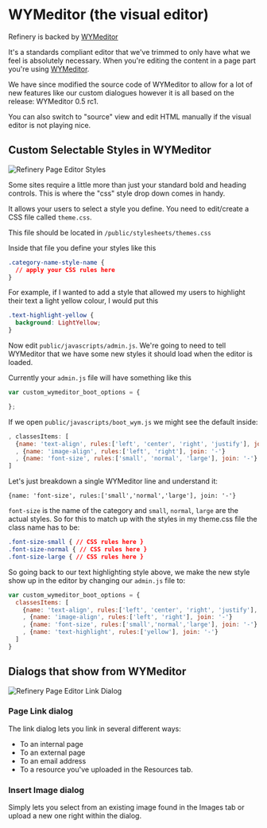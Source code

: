 # WYMeditor (the visual editor)

Refinery is backed by [WYMeditor](http://www.wymeditor.org/)

It's a standards compliant editor that we've trimmed to only have what we feel
is absolutely necessary. When you're editing the content in a page part you're
using [WYMeditor](http://www.wymeditor.org/).

We have since modified the source code of WYMeditor to allow for a lot of new
features like our custom dialogues however it is all based on the release: WYMeditor 0.5 rc1.

You can also switch to "source" view and edit HTML manually if the visual editor is not playing nice.

## Custom Selectable Styles in WYMeditor

![Refinery Page Editor Styles](http://refinerycms.com/system/images/0000/0596/editing-page-style.png)

Some sites require a little more than just your standard bold and heading controls.
This is where the "css" style drop down comes in handy.

It allows your users to select a style you define. You need to edit/create a CSS
file called `theme.css`.

This file should be located in `/public/stylesheets/themes.css`

Inside that file you define your styles like this

```css
.category-name-style-name {
  // apply your CSS rules here
}
```

For example, if I wanted to add a style that allowed my users to highlight their
text a light yellow colour, I would put this

```css
.text-highlight-yellow {
  background: LightYellow;
}
```

Now edit `public/javascripts/admin.js`. We're going to need to tell WYMeditor
that we have some new styles it should load when the editor is loaded.

Currently your ``admin.js`` file will have something like this

```js
var custom_wymeditor_boot_options = {

};
```

If we open `public/javascripts/boot_wym.js` we might see the default inside:

```js
, classesItems: [
  {name: 'text-align', rules:['left', 'center', 'right', 'justify'], join: '-'}
  , {name: 'image-align', rules:['left', 'right'], join: '-'}
  , {name: 'font-size', rules:['small', 'normal', 'large'], join: '-'}
]
```

Let's just breakdown a single WYMeditor line and understand it:

    {name: 'font-size', rules:['small','normal','large'], join: '-'}

`font-size` is the name of the category and `small`, `normal`, `large`
are the actual styles. So for this to match up with the styles in my theme.css
file the class name has to be:

```css
.font-size-small { // CSS rules here }
.font-size-normal { // CSS rules here }
.font-size-large { // CSS rules here }
```

So going back to our text highlighting style above, we make the new style show
up in the editor by changing our `admin.js` file to:

```js
var custom_wymeditor_boot_options = {
  classesItems: [
    {name: 'text-align', rules:['left', 'center', 'right', 'justify'], join: '-'}
    , {name: 'image-align', rules:['left', 'right'], join: '-'}
    , {name: 'font-size', rules:['small','normal','large'], join: '-'}
    , {name: 'text-highlight', rules:['yellow'], join: '-'}
  ]
}
```

## Dialogs that show from WYMeditor

![Refinery Page Editor Link Dialog](http://refinerycms.com/system/images/0000/0636/link-dialog.png)

### Page Link dialog

The link dialog lets you link in several different ways:

* To an internal page
* To an external page
* To an email address
* To a resource you've uploaded in the Resources tab.

### Insert Image dialog

Simply lets you select from an existing image found in the Images tab or upload
a new one right within the dialog.
